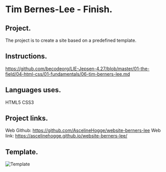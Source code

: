 # Tim Bernes-Lee - Finish.

## Project.
The project is to create a site based on a predefined template.

## Instructions.
https://github.com/becodeorg/LIE-Jepsen-4.27/blob/master/01-the-field/04-html-css/01-fundamentals/06-tim-berners-lee.md

## Languages uses.
HTML5
CSS3

## Project links.
Web Github: https://github.com/AscelineHogge/website-berners-lee
Web link: https://ascelinehogge.github.io/website-berners-lee/

## Template.
![Template](https://raw.githubusercontent.com/becodeorg/LIE-Jepsen-4.27/master/01-the-field/04-html-css/01-fundamentals/images/goal-css.png?token=ASFA57ZXPMUAZZE4L2GVFHLABADWI)

